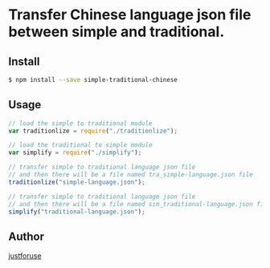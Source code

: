 
# Transfer Chinese language json file between simple and traditional.


## Install

```sh
$ npm install --save simple-traditional-chinese
```


## Usage

```js
// load the simple to traditional module
var traditionlize = require("./traditionlize");

// load the traditional to simple module
var simplify = require("./simplify");

// transfer simple to traditional language json file
// and then there will be a file named tra_simple-language.json file
traditionlize("simple-language.json");

// transfer simple to traditional language json file
// and then there will be a file named sim_traditional-language.json file
simplify("traditional-language.json");
```


## Author

[justforuse](http://justforuse.github.io/)